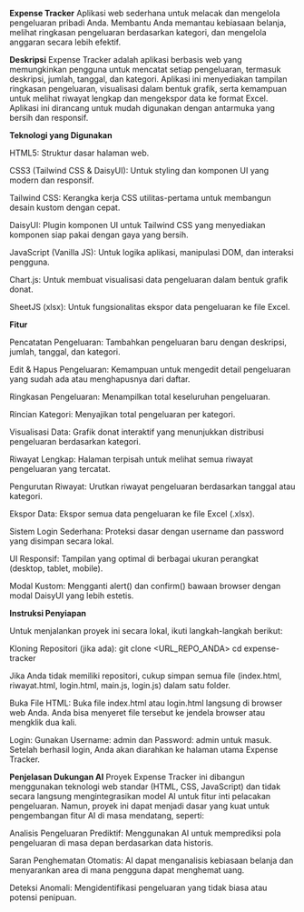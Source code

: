 **Expense Tracker**
Aplikasi web sederhana untuk melacak dan mengelola pengeluaran pribadi Anda. Membantu Anda memantau kebiasaan belanja, melihat ringkasan pengeluaran berdasarkan kategori, dan mengelola anggaran secara lebih efektif.

**Deskripsi**
Expense Tracker adalah aplikasi berbasis web yang memungkinkan pengguna untuk mencatat setiap pengeluaran, termasuk deskripsi, jumlah, tanggal, dan kategori. Aplikasi ini menyediakan tampilan ringkasan pengeluaran, visualisasi dalam bentuk grafik, serta kemampuan untuk melihat riwayat lengkap dan mengekspor data ke format Excel. Aplikasi ini dirancang untuk mudah digunakan dengan antarmuka yang bersih dan responsif.

**Teknologi yang Digunakan**

HTML5: Struktur dasar halaman web.

CSS3 (Tailwind CSS & DaisyUI): Untuk styling dan komponen UI yang modern dan responsif.

Tailwind CSS: Kerangka kerja CSS utilitas-pertama untuk membangun desain kustom dengan cepat.

DaisyUI: Plugin komponen UI untuk Tailwind CSS yang menyediakan komponen siap pakai dengan gaya yang bersih.

JavaScript (Vanilla JS): Untuk logika aplikasi, manipulasi DOM, dan interaksi pengguna.

Chart.js: Untuk membuat visualisasi data pengeluaran dalam bentuk grafik donat.

SheetJS (xlsx): Untuk fungsionalitas ekspor data pengeluaran ke file Excel.

**Fitur**

Pencatatan Pengeluaran: Tambahkan pengeluaran baru dengan deskripsi, jumlah, tanggal, dan kategori.

Edit & Hapus Pengeluaran: Kemampuan untuk mengedit detail pengeluaran yang sudah ada atau menghapusnya dari daftar.

Ringkasan Pengeluaran: Menampilkan total keseluruhan pengeluaran.

Rincian Kategori: Menyajikan total pengeluaran per kategori.

Visualisasi Data: Grafik donat interaktif yang menunjukkan distribusi pengeluaran berdasarkan kategori.

Riwayat Lengkap: Halaman terpisah untuk melihat semua riwayat pengeluaran yang tercatat.

Pengurutan Riwayat: Urutkan riwayat pengeluaran berdasarkan tanggal atau kategori.

Ekspor Data: Ekspor semua data pengeluaran ke file Excel (.xlsx).

Sistem Login Sederhana: Proteksi dasar dengan username dan password yang disimpan secara lokal.

UI Responsif: Tampilan yang optimal di berbagai ukuran perangkat (desktop, tablet, mobile).

Modal Kustom: Mengganti alert() dan confirm() bawaan browser dengan modal DaisyUI yang lebih estetis.


**Instruksi Penyiapan**

Untuk menjalankan proyek ini secara lokal, ikuti langkah-langkah berikut:

Kloning Repositori (jika ada):
git clone <URL_REPO_ANDA>
cd expense-tracker

Jika Anda tidak memiliki repositori, cukup simpan semua file (index.html, riwayat.html, login.html, main.js, login.js) dalam satu folder.

Buka File HTML:
Buka file index.html atau login.html langsung di browser web Anda. Anda bisa menyeret file tersebut ke jendela browser atau mengklik dua kali.

Login:
Gunakan Username: admin dan Password: admin untuk masuk.
Setelah berhasil login, Anda akan diarahkan ke halaman utama Expense Tracker.

**Penjelasan Dukungan AI**
Proyek Expense Tracker ini dibangun menggunakan teknologi web standar (HTML, CSS, JavaScript) dan tidak secara langsung mengintegrasikan model AI untuk fitur inti pelacakan pengeluaran. Namun, proyek ini dapat menjadi dasar yang kuat untuk pengembangan fitur AI di masa mendatang, seperti:

Analisis Pengeluaran Prediktif: Menggunakan AI untuk memprediksi pola pengeluaran di masa depan berdasarkan data historis.

Saran Penghematan Otomatis: AI dapat menganalisis kebiasaan belanja dan menyarankan area di mana pengguna dapat menghemat uang.

Deteksi Anomali: Mengidentifikasi pengeluaran yang tidak biasa atau potensi penipuan.
